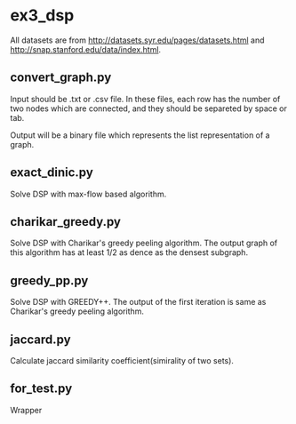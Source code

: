 # ex3_dsp

All datasets are from http://datasets.syr.edu/pages/datasets.html and http://snap.stanford.edu/data/index.html.


## convert_graph.py

Input should be .txt or .csv file. In these files, each row has the number of two nodes which are connected, and they should be separeted by space or tab. 

Output will be a binary file which represents the list representation of a graph.

## exact_dinic.py

Solve DSP with max-flow based algorithm.

## charikar_greedy.py

Solve DSP with Charikar's greedy peeling algorithm. The output graph of this algorithm has at least 1/2 as dence as the densest subgraph.

## greedy_pp.py 

Solve DSP with GREEDY++. The output of the first iteration is same as Charikar's greedy peeling algorithm.

## jaccard.py

Calculate jaccard similarity coefficient(simirality of two sets).

## for_test.py

Wrapper
